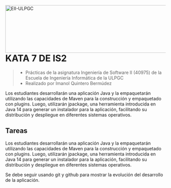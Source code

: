 <a href="https://www.eii.ulpgc.es" target="_blank"><img src="https://www.eii.ulpgc.es/sites/default/files/eii-acron-mod.png" alt="EII-ULPGC" align="right" width="516" height="150" /></a>
# KATA 7 DE IS2
> - Prácticas de la asignatura Ingeniería de Software II (40975) de la Escuela de Ingeniería Informática de la ULPGC
> - Realizado por Imanol Quintero Bermúdez

Los estudiantes desarrollarán una aplicación Java y la empaquetarán utilizando las capacidades de Maven para la construcción y empaquetado con plugins. Luego, utilizarán jpackage, una herramienta introducida en Java 14 para generar un instalador para la aplicación, facilitando su distribución y despliegue en diferentes sistemas operativos.

## Tareas
Los estudiantes desarrollarán una aplicación Java y la empaquetarán utilizando las capacidades de Maven para la construcción y empaquetado con plugins. Luego, utilizarán jpackage, una herramienta introducida en Java 14 para generar un instalador para la aplicación, facilitando su distribución y despliegue en diferentes sistemas operativos.

Se debe seguir usando git y github para mostrar la evolución del desarrollo de la aplicación.

